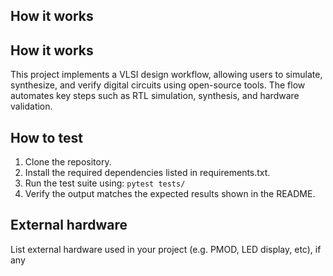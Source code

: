 <!---

This file is used to generate your project datasheet. Please fill in the information below and delete any unused
sections.

You can also include images in this folder and reference them in the markdown. Each image must be less than
512 kb in size, and the combined size of all images must be less than 1 MB.
-->

## How it works

## How it works

This project implements a VLSI design workflow, allowing users to simulate, synthesize, and verify digital circuits using open-source tools. The flow automates key steps such as RTL simulation, synthesis, and hardware validation.

## How to test

1. Clone the repository.
2. Install the required dependencies listed in requirements.txt.
3. Run the test suite using: `pytest tests/`
4. Verify the output matches the expected results shown in the README.

## External hardware

List external hardware used in your project (e.g. PMOD, LED display, etc), if any
